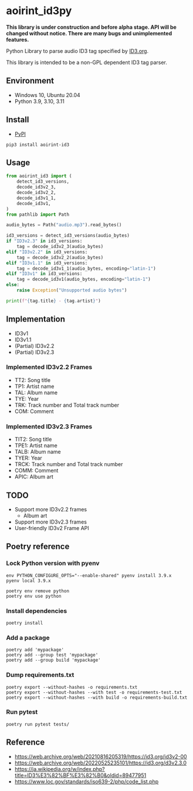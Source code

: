 # aoirint_id3py

**This library is under construction and before alpha stage. API will be changed without notice. There are many bugs and unimplemented features.**

Python Library to parse audio ID3 tag specified by [ID3.org](https://id3.org).

This library is intended to be a non-GPL dependent ID3 tag parser.

## Environment

- Windows 10, Ubuntu 20.04
- Python 3.9, 3.10, 3.11

## Install

- [PyPI](https://pypi.org/project/aoirint-id3/)

```shell
pip3 install aoirint-id3
```

## Usage

```python
from aoirint_id3 import (
    detect_id3_versions,
    decode_id3v2_3,
    decode_id3v2_2,
    decode_id3v1_1,
    decode_id3v1,
)
from pathlib import Path

audio_bytes = Path("audio.mp3").read_bytes()

id3_versions = detect_id3_versions(audio_bytes)
if "ID3v2.3" in id3_versions:
    tag = decode_id3v2_3(audio_bytes)
elif "ID3v2.2" in id3_versions:
    tag = decode_id3v2_2(audio_bytes)
elif "ID3v1.1" in id3_versions:
    tag = decode_id3v1_1(audio_bytes, encoding="latin-1")
elif "ID3v1" in id3_versions:
    tag = decode_id3v1(audio_bytes, encoding="latin-1")
else:
    raise Exception("Unsupported audio bytes")

print(f"{tag.title} - {tag.artist}")
```

## Implementation

- ID3v1
- ID3v1.1
- (Partial) ID3v2.2
- (Partial) ID3v2.3

### Implemented ID3v2.2 Frames

- TT2: Song title
- TP1: Artist name
- TAL: Album name
- TYE: Year
- TRK: Track number and Total track number
- COM: Comment

### Implemented ID3v2.3 Frames

- TIT2: Song title
- TPE1: Artist name
- TALB: Album name
- TYER: Year
- TRCK: Track number and Total track number
- COMM: Comment
- APIC: Album art

## TODO

- Support more ID3v2.2 frames
  - Album art
- Support more ID3v2.3 frames
- User-friendly ID3v2 Frame API

## Poetry reference

### Lock Python version with pyenv

```shell
env PYTHON_CONFIGURE_OPTS="--enable-shared" pyenv install 3.9.x
pyenv local 3.9.x

poetry env remove python
poetry env use python
```

### Install dependencies

```shell
poetry install
```

### Add a package
```
poetry add 'mypackage'
poetry add --group test 'mypackage'
poetry add --group build 'mypackage'
```

### Dump requirements.txt

```shell
poetry export --without-hashes -o requirements.txt
poetry export --without-hashes --with test -o requirements-test.txt
poetry export --without-hashes --with build -o requirements-build.txt
```

### Run pytest

```shell
poetry run pytest tests/
```

## Reference

- <https://web.archive.org/web/20210816205319/https://id3.org/id3v2-00>
- <https://web.archive.org/web/20220525235101/https://id3.org/d3v2.3.0>
- <https://ja.wikipedia.org/w/index.php?title=ID3%E3%82%BF%E3%82%B0&oldid=89477951>
- <https://www.loc.gov/standards/iso639-2/php/code_list.php>

